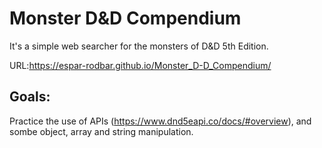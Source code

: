 # Monster D&D Compendium

It's a simple web searcher for the monsters of D&D 5th Edition.

URL:https://espar-rodbar.github.io/Monster_D-D_Compendium/

## Goals:

Practice the use of APIs (https://www.dnd5eapi.co/docs/#overview), and sombe object, array and string manipulation.
